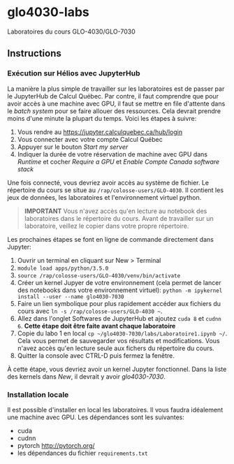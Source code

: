 # glo4030-labs

Laboratoires du cours GLO-4030/GLO-7030

## Instructions

### Exécution sur Hélios avec JupyterHub

La manière la plus simple de travailler sur les laboratoires est de passer par
le JupyterHub de Calcul Québec. Par contre, il faut comprendre que pour avoir
accès à une machine avec GPU, il faut se mettre en file d'attente dans le *batch
system* pour se faire allouer des ressources. Cela devrait prendre moins d'une
minute la plupart du temps. Voici les étapes à suivre:

1. Vous rendre au https://jupyter.calculquebec.ca/hub/login
2. Vous connecter avec votre compte Calcul Québec
3. Appuyer sur le bouton *Start my server*
4. Indiquer la durée de votre réservation de machine avec GPU dans *Runtime* et
   cocher *Require a GPU* et *Enable Compte Canada software stack*


Une fois connecté, vous devriez avoir accès au système de fichier. Le répertoire
du cours se situe au `/rap/colosse-users/GLO-4030`. Il contient les jeux de
données, les laboratoires et l'environnement virtuel python.


> **IMPORTANT**
> Vous n'avez accès qu'en lecture au notebook des laboratoires dans le répertoire
> du cours. Avant de travailler sur un laboratoire, veillez le copier dans votre
> propre répertoire.


Les prochaines étapes se font en ligne de commande directement dans Jupyter:

1. Ouvrir un terminal en cliquant sur New > Terminal
2. `module load apps/python/3.5.0`
3. `source /rap/colosse-users/GLO-4030/venv/bin/activate`
4. Créer un kernel Jupyer de votre environnement (cela permet de lancer des
   notebooks dans votre environnement virtuel): `python -m ipykernel install
   --user --name glo4030-7030`
5. Faire un lien symbolique pour plus rapidement accéder aux fichiers du cours avec `ln -s /rap/colosse-users/GLO-4030 ~`.
6. Allez dans l'onglet Softwares de JupyterHub et ajoutez `cuda 8` et `cudnn 6`.
   **Cette étape doit être faite avant chaque laboratoire**
7. Copie du labo 1 en local `cp ~/glo4030-7030/labs/Laboratoire1.ipynb ~/`. Cela
   vous permet de sauvegarder vos résultats et modifications. Vous n'avez accès
   qu'en lecture seule aux fichers du répertoire du cours.
8. Quitter la console avec CTRL-D puis fermez la fenêtre.


À cette étape, vous devriez avoir un kernel Jupyter fonctionnel. Dans la liste
des kernels dans *New*, il devrait y avoir *glo4030-7030*.


### Installation locale

Il est possible d'installer en local les laboratoires. Il vous faudra idéalement
une machine avec GPU. Les dépendances sont les suivantes:

- cuda
- cudnn
- pytorch http://pytorch.org/
- les dépendances du fichier `requirements.txt`
